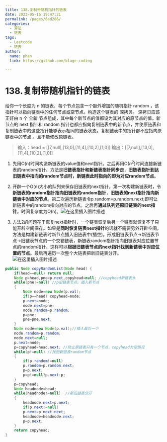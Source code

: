 ```yaml
---
title: 138.复制带随机指针的链表
date: 2023-05-16 19:47:21
permalink: /pages/6ad286/
categories: 
  - 算法
  - 链表
tags: 
  - Leetcode
  - 链表
author: 
  name: phan
  link: https://github.com/blage-coding

---
```

# 138.复制带随机指针的链表

给你一个长度为 n 的链表，每个节点包含一个额外增加的随机指针 random ，该指针可以指向链表中的任何节点或空节点。构造这个链表的 深拷贝。 深拷贝应该正好由 n 个 全新 节点组成，其中每个新节点的值都设为其对应的原节点的值。新节点的 next 指针和 random 指针也都应指向复制链表中的新节点，并使原链表和复制链表中的这些指针能够表示相同的链表状态。复制链表中的指针都不应指向原链表中的节点 。且不能修改原链表。

> 输入：head = [[7,null],[13,0],[11,4],[10,2],[1,0]]
> 输出：[[7,null],[13,0],[11,4],[10,2],[1,0]]

1. 先用O(n)时间构造新链表的value值和next指针。之后再用O($n^2$)时间连接新链表的random指针。方法是**旧链表指针和新链表指针同步走**，**旧链表指针到达旧链表中指向的random节点时，新链表此时指向的即为对应random节点**。
2. 开辟一个O(n)大小的队列来保存旧链表的next指针，第一次构建新链表时，令**新链表的random指针指向旧链表的random指针**，**旧链表的next指针指向新链表中对应的节点**。第二次遍历新链表令p.random=p.random.next;即可让新链表中的random指向对应的节点。之后再**通过队列还原旧链表的next指针**。时间复杂度为O(n)。![在这里插入图片描述](https://jsd.cdn.zzko.cn/gh/blage-coding/picx-images-hosting@master/20230516/2d3f3e2fecc34ea5a0cc7f988a9edd46.4h9nfycub1k0.webp?x-oss-process=image/watermark,type_d3F5LXplbmhlaQ,shadow_50,text_Q1NETiBA5LiA5ZuiIOeznw==,size_20,color_FFFFFF,t_70,g_se,x_16#pic_center)

3. 方法2的问题在于恢复next指针时，一个链表恢复后另一个链表就恢复不了只能开辟空间保存。如果是**同时恢复链表next指针**的话就不需要另外开辟空间，方法是构建新链表时新节点插入旧链表中(插空)，形成旧链表节点->新链表节点->旧链表节点的一个交错链表，新链表random指针指向旧链表对应位置节点的random指针。这样可以**根据旧链表节点的next指针找到新链表中对应位置的节点**。最后再遍历一次整个大链表把新旧链表分开。
![在这里插入图片描述](https://jsd.cdn.zzko.cn/gh/blage-coding/picx-images-hosting@master/20230516/0497cb7e8e4e42a68a4ad8108dd66d11.645s0gsoo2k0.webp?x-oss-process=image/watermark,type_d3F5LXplbmhlaQ,shadow_50,text_Q1NETiBA5LiA5ZuiIOeznw==,size_20,color_FFFFFF,t_70,g_se,x_16#pic_center)

~~~java
public Node copyRandomList(Node head) {
    if(head==null) return null;
    Node p=head,pne=p.next,copyhead=null; //copyhead新链表头
    while(pne!=null) //p旧链表节点。插入新节点
    {
        Node node=new Node(p.val);
        if(p==head) copyhead=node;
        p.next=node;
        node.next=pne;
        node.random=p.random;
        p=pne;
        pne=pne.next;
    }
    Node node=new Node(p.val);//插入最后一个
    node.random=p.random;
    node.next=null;
    p.next=node;
    p=copyhead=head.next; //防止原链表只有一个节点，copyhead为空情况
    while(p!=null) //找到新链表random节点
    {
        if(p.random!=null)
        p.random=p.random.next;
        p=p.next;
        p=p!=null?p.next:p;
    }
    p=copyhead;
    Node headnode=head;
    while(headnode!=null)  //新旧链表分开
    {
        headnode.next=p.next;
        if(p.next!=null)
        p.next=p.next.next;
        headnode=headnode.next;
        p=p.next;
    }
    return copyhead;
}
~~~

